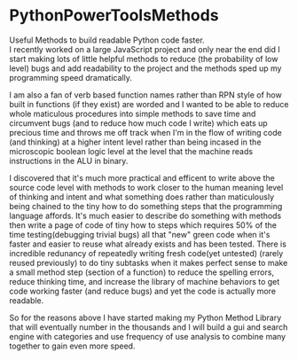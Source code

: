 # PythonPowerToolsMethods
Useful Methods to build readable Python code faster.<br>
I recently worked on a large JavaScript project and only near the end did I start
making lots of little helpful methods to reduce (the probability of low level) bugs and add readability to the project
and the methods sped up my programming speed dramatically.

I am also a fan of verb based function names rather than RPN style of how built in functions
(if they exist) are worded and I wanted to be able to reduce whole maticulous procedures into simple methods to save
time and circumvent bugs (and to reduce how much code I write) which eats up precious time and throws me off track
when I'm in the flow of writing code (and thinking) at a higher intent level rather than being incased in the microscopic boolean logic level at the level that the machine reads instructions in the ALU in binary. 

I discovered that it's much more practical and efficent to write above the source code level with methods to
work closer to the human meaning level of thinking and intent and what something does rather than maticulously
being chained to the tiny how to do something steps that the programming language affords. It's much easier
to describe do something with methods then write a page of code of tiny how to steps which requires 50% of the time
testing(debugging trivial bugs) all that "new" green code when it's faster and easier to reuse what already exists and has been tested. There is incredible redunancy of repeatedly writing fresh code(yet untested)  (rarely reused previously) to do tiny subtasks when it makes perfect sense to make a small method step (section of a function) to reduce the spelling errors, reduce thinking time, and increase the library of machine behaviors to get code working faster (and reduce bugs) and yet the code is actually more readable. 


So for the reasons above I have started making my Python Method Library that will eventually
number in the thousands and I will build a gui and search engine with categories and use
frequency of use analysis to combine many together to gain even more speed.

